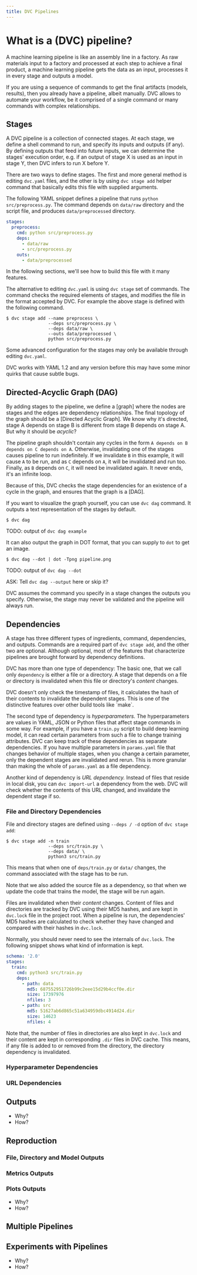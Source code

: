 ```yaml
---
title: DVC Pipelines
---
```


# What is a (DVC) pipeline?

A machine learning pipeline is like an assembly line in a factory. As raw
materials input to a factory and processed at each step to achieve a final
product, a machine learning pipeline gets the data as an input, processes it in
every stage and outputs a model.

If you are using a sequence of commands to get the final artifacts (models,
results), then you already have a pipeline, albeit manually. DVC allows to
automate your workflow, be it comprised of a single command or many commands
with complex relationships.

## Stages

A DVC pipeline is a collection of connected <abbr>stages</abbr>. At each stage,
we define a shell command to run, and specify its inputs and outputs (if any).
By defining outputs that feed into future inputs, we can determine the stages'
execution order, e.g. if an output of stage X is used as an input in stage Y,
then DVC infers to run X before Y.

There are two ways to define stages. The first and more general method is
editing `dvc.yaml` files, and the other is by using `dvc stage add` helper
command that basically edits this file with supplied arguments.

The following YAML snippet defines a pipeline that runs
`python src/preprocess.py`. The command depends on `data/raw` directory and the
script file, and produces `data/preprocessed` directory.

```yaml
stages:
  preprocess:
    cmd: python src/preprocess.py
    deps:
      - data/raw
      - src/preprocess.py
    outs:
      - data/preprocessed
```

In the following sections, we'll see how to build this file with it many
features.

The alternative to editing `dvc.yaml` is using `dvc stage` set of commands. The
command checks the required elements of stages, and modifies the file in the
format accepted by DVC. For example the above stage is defined with the
following command.

```dvc
$ dvc stage add --name preprocess \
                --deps src/preprocess.py \
                --deps data/raw \
                --outs data/preprocessed \
                python src/preprocess.py
```

<admon type="tip">

Some advanced configuration for the stages may only be available through editing
`dvc.yaml`.

</admon>

<admon type="warn">

DVC works with YAML 1.2 and any version before this may have some minor quirks
that cause subtle bugs.

</admon>

## Directed-Acyclic Graph (DAG)

By adding stages to the pipeline, we define a [graph] where the nodes are stages
and the edges are dependency relationships. The final topology of the graph
should be a [Directed Acyclic Graph]. We know why it's directed, stage A depends
on stage B is different from stage B depends on stage A. But why it should be
_acyclic_?

The pipeline graph shouldn't contain any cycles in the form
`A depends on B depends on C depends on A`. Otherwise, invalidating one of the
stages causes pipeline to run indefinitely. If we invalidate `B` in this
example, it will cause `A` to be run, and as `C` depends on `A`, it will be
invalidated and run too. Finally, as `B` depends on `C`, it will need be
invalidated again. It never ends, it's an infinite loop.

Because of this, DVC checks the stage dependencies for an existence of a cycle
in the graph, and ensures that the graph is a [DAG].

If you want to visualize the graph yourself, you can use `dvc dag` command. It
outputs a text representation of the stages by default.

```dvc
$ dvc dag
```

TODO: output of `dvc dag example`

It can also output the graph in DOT format, that you can supply to `dot` to get
an image.

```dvc
$ dvc dag --dot | dot -Tpng pipeline.png
```

TODO: output of `dvc dag --dot`

ASK: Tell `dvc dag --output` here or skip it?

<admon type="warning">
DVC assumes the command you specify in a stage changes the outputs you specify.
Otherwise, the stage may never be validated and the pipeline will always run.
</admon>

## Dependencies

A stage has three different types of ingredients, command, dependencies, and
outputs. Commands are a required part of `dvc stage add`, and the other two are
optional. Although optional, most of the features that characterize pipelines
are brought forward by dependency definitions.

DVC has more than one type of dependency: The basic one, that we call only
`dependency` is either a file or a directory. A stage that depends on a file or
directory is invalidated when this file or directory's _content_ changes.

<admon type="note">
DVC doesn't only check the timestamp of files, it calculates the hash
of their contents to invalidate the dependent stages. This is one of the
distinctive features over other build tools like  `make`. 
</admon>

The second type of dependency is _hyperparameters._ The hyperparameters are
values in YAML, JSON or Python files that affect stage commands in some way. For
example, if you have a `train.py` script to build deep learning model, it can
read certain parameters from such a file to change training attributes. DVC can
keep track of these dependencies as separate dependencies. If you have multiple
parameters in `params.yaml` file that changes behavior of multiple stages, when
you change a certain parameter, only the dependent stages are invalidated and
rerun. This is more granular than making the whole of `params.yaml` as a file
dependency.

Another kind of dependency is _URL dependency._ Instead of files that reside in
local disk, you can `dvc import-url` a dependency from the web. DVC will check
whether the contents of this URL changed, and invalidate the dependent stage if
so.

### File and Directory Dependencies

File and directory stages are defined using `--deps / -d` option of
`dvc stage add`:

```dvc
$ dvc stage add -n train
                --deps src/train.py \
                --deps data/ \
                python3 src/train.py
```

This means that when one of `deps/train.py` or `data/` changes, the command
associated with the stage has to be run.

Note that we also added the source file as a dependency, so that when we update
the code that trains the model, the stage will be run again.

Files are invalidated when their _content_ changes. Content of files and
directories are tracked by DVC using their MD5 hashes, and are kept in
`dvc.lock` file in the project root. When a pipeline is run, the dependencies'
MD5 hashes are calculated to check whether they have changed and compared with
their hashes in `dvc.lock`.

Normally, you should never need to see the internals of `dvc.lock`. The
following snippet shows what kind of information is kept.

```yaml
schema: '2.0'
stages:
  train:
    cmd: python3 src/train.py
    deps:
      - path: data
        md5: 687552951726b99c2eee15d29b4ccf0e.dir
        size: 17397976
        nfiles: 3
      - path: src
        md5: 51627ab6d865c51a634959dbc4914d24.dir
        size: 14623
        nfiles: 4
```

Note that, the number of files in directories are also kept in `dvc.lock` and
their content are kept in corresponding `.dir` files in DVC cache. This means,
if any file is added to or removed from the directory, the directory dependency
is invalidated.

### Hyperparameter Dependencies

### URL Dependencies

## Outputs

- Why?
- How?

## Reproduction
### File, Directory and Model Outputs

### Metrics Outputs

### Plots Outputs

- Why?
- How?

## Multiple Pipelines

## Experiments with Pipelines

- Why?
- How?
